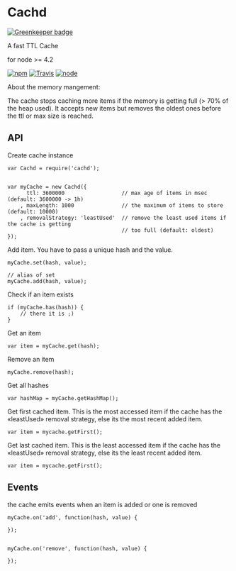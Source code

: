 # Cachd

[![Greenkeeper badge](https://badges.greenkeeper.io/eventEmitter/cachd.svg)](https://greenkeeper.io/)

A fast TTL Cache

for node >= 4.2


[![npm](https://img.shields.io/npm/dm/cachd.svg?style=flat-square)](https://www.npmjs.com/package/cachd)
[![Travis](https://img.shields.io/travis/eventEmitter/cachd.svg?style=flat-square)](https://travis-ci.org/eventEmitter/cachd)
[![node](https://img.shields.io/node/v/cachd.svg?style=flat-square)](https://nodejs.org/)

About the memory mangement:

The cache stops caching more items if the memory is getting full (> 70% of the heap used). It accepts
new items but removes the oldest ones before the ttl or max size is reached.


## API

Create cache instance

    var Cachd = require('cachd');


    var myCache = new Cachd({
          ttl: 3600000                  // max age of items in msec (default: 3600000 -> 1h)
        , maxLength: 1000               // the maximum of items to store (default: 10000)
        , removalStrategy: 'leastUsed'  // remove the least used items if the cache is getting
                                        // too full (default: oldest)
    });



Add item. You have to pass a unique hash and the value.


    myCache.set(hash, value);

    // alias of set
    myCache.add(hash, value);



Check if an item exists


    if (myCache.has(hash)) {
        // there it is ;)
    }


Get an item


    var item = myCache.get(hash);


Remove an item


    myCache.remove(hash);



Get all hashes

    var hashMap = myCache.getHashMap();


Get first cached item. This is the most accessed item if the cache has the
«leastUsed» removal strategy, else its the most recent added item.

    var item = mycache.getFirst();


Get last cached item. This is the least accessed item if the cache has the
«leastUsed» removal strategy, else its the least recent added item.

    var item = mycache.getFirst();


## Events


the cache emits events when an item is added or one is removed

    myCache.on('add', function(hash, value) {

    });


    myCache.on('remove', function(hash, value) {

    });
